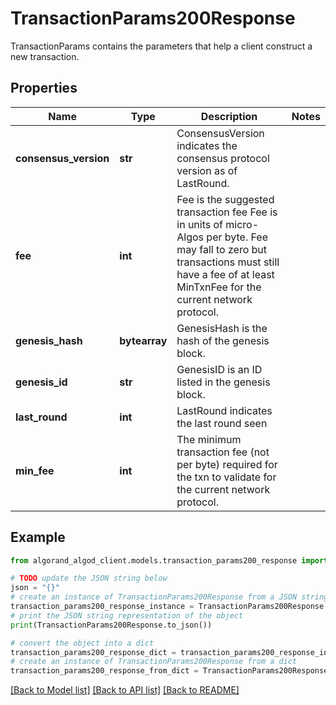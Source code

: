 # TransactionParams200Response

TransactionParams contains the parameters that help a client construct a new transaction.

## Properties

Name | Type | Description | Notes
------------ | ------------- | ------------- | -------------
**consensus_version** | **str** | ConsensusVersion indicates the consensus protocol version as of LastRound. | 
**fee** | **int** | Fee is the suggested transaction fee Fee is in units of micro-Algos per byte. Fee may fall to zero but transactions must still have a fee of at least MinTxnFee for the current network protocol. | 
**genesis_hash** | **bytearray** | GenesisHash is the hash of the genesis block. | 
**genesis_id** | **str** | GenesisID is an ID listed in the genesis block. | 
**last_round** | **int** | LastRound indicates the last round seen | 
**min_fee** | **int** | The minimum transaction fee (not per byte) required for the txn to validate for the current network protocol. | 

## Example

```python
from algorand_algod_client.models.transaction_params200_response import TransactionParams200Response

# TODO update the JSON string below
json = "{}"
# create an instance of TransactionParams200Response from a JSON string
transaction_params200_response_instance = TransactionParams200Response.from_json(json)
# print the JSON string representation of the object
print(TransactionParams200Response.to_json())

# convert the object into a dict
transaction_params200_response_dict = transaction_params200_response_instance.to_dict()
# create an instance of TransactionParams200Response from a dict
transaction_params200_response_from_dict = TransactionParams200Response.from_dict(transaction_params200_response_dict)
```
[[Back to Model list]](../README.md#documentation-for-models) [[Back to API list]](../README.md#documentation-for-api-endpoints) [[Back to README]](../README.md)


